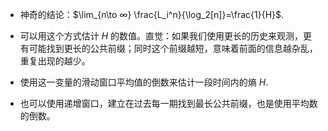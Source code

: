 - 神奇的结论：$\lim_{n\to ∞} \frac{L_i^n}{\log_2[n]}=\frac{1}{H}$.

- 可以用这个方式估计 $H$ 的数值。直觉：如果我们使用更长的历史来观测，更有可能找到更长的公共前缀；同时这个前缀越短，意味着前面的信息越杂乱，重复出现的越少。

- 使用这一变量的滑动窗口平均值的倒数来估计一段时间内的熵 $H$.

- 也可以使用递增窗口，建立在过去每一期找到最长公共前缀，也是使用平均数的倒数。